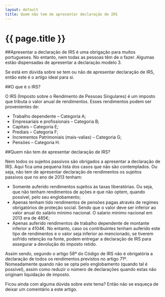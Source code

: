 ```yaml
---
layout: default
title: Quem não tem de apresentar declaração de IRS
---
```


# {{ page.title }}

##Apresentar a declaração de IRS é uma obrigação para muitos portugueses. No entanto, nem todas as pessoas têm de o fazer. Algumas estão dispensadas de apresentar a declaração modelo 3.

Se está em dúvida sobre se tem ou não de apresentar declaração de IRS, então este é o artigo ideal para si.

##O que é o IRS?

O IRS (Imposto sobre o Rendimento de Pessoas Singulares) é um imposto que tributa o valor anual de rendimentos. Esses rendimentos podem ser provenientes de:

* Trabalho dependente – Categoria A;
* Empresariais e profissionais – Categoria B;
* Capitais – Categoria E;
* Prediais – Categoria F;
* Incrementos Patrimoniais (mais-valias) – Categoria G;
* Pensões – Categoria H.

##Quem não tem de apresentar declaração de IRS?

Nem todos os sujeitos passivos são obrigados a apresentar a declaração de IRS. Aqui fica uma pequena lista dos casos que não são contemplados. Ou seja, não tem de apresentar declaração de rendimentos os sujeitos passivos que no ano de 2013 tenham:

* Somente auferido rendimentos sujeitos às taxas liberatórias. Ou seja, que não tenham rendimentos de ações e que não optem, quando possível, pelo seu englobamento;
* Apenas tenham tido rendimentos de pensões pagas através de regimes obrigatórios de proteção social. Sendo que o valor deve ser inferior ao valor anual do salário mínimo nacional. O salario mínimo nacional em 2013 era de 485€;
* Apenas auferido rendimentos de trabalho dependente de montante inferior a 4104€. No entanto, caso os contribuintes tenham auferido este tipo de rendimentos e o valor seja inferior ao mencionado, se tiverem sofrido retenção na fonte, podem entregar a declaração de IRS para assegurar a devolução do imposto retido.

Assim sendo, segundo o artigo 58º do Código de IRS não é obrigatória a declaração de todos os rendimentos previstos no artigo 71º. Nomeadamente quando não se opta pelo englobamento (quando tal é possível), assim como reduzir o número de declarações quando estas não originam liquidação de imposto.

Ficou ainda com alguma dúvida sobre este tema? Então não se esqueça de deixar um comentário a este artigo.
